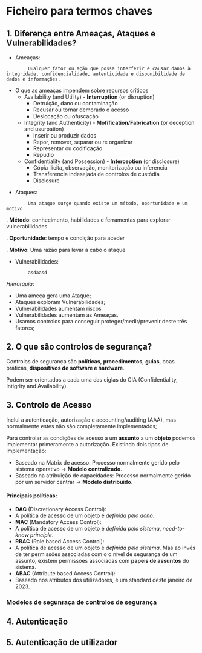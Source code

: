 # Ficheiro para termos chaves

## 1. Diferença entre Ameaças, Ataques e Vulnerabilidades?

- Ameaças:
```
        Qualquer fator ou ação que possa interferir e causar danos à integridade, confidencialidade, autenticidade e disponibilidade de dados e informações.
```

* O que as ameaças impendem sobre recursos críticos
    * Availability (and Utility) - **Interruption** (or disruption)
        * Detruição, dano ou contaminação
        * Recusar ou tornar demorado o acesso
        * Deslocação ou ofuscação
    * Integrity (and Authenticity) - **Mofification/Fabrication** (or deception and usurpation)
        * Inserir ou produzir dados
        * Repor, remover, separar ou re organizar
        * Representar ou codificação
        * Repudio
    * Confidentiality (and Possession) - **Interception** (or disclosure)
        * Cópia ilicita, observação, monitorização ou inferencia
        * Transferencia indesejada de controlos de custódia
        * Disclosure


- Ataques:
```
        Uma ataque surge quando existe um método, oportunidade e um motivo
```

. **Método**: conhecimento, habilidades e ferramentas para explorar vulnerabilidades.

. **Oportunidade**: tempo e condição para aceder

. **Motivo**: Uma razão para levar a cabo o ataque

- Vulnerabilidades:
```
        asdaasd
```


*Hierarquia*:
* Uma ameça gera uma Ataque;
* Ataques exploram Vulnerabilidades;
* Vulnerabilidades aumentam riscos
* Vulnerabilidades aumentam as Ameaças.
* Usamos controlos para conseguir proteger/medir/prevenir deste três fatores;

## 2. O que são controlos de segurança?

Controlos de segurança são **políticas**, **procedimentos**, **guias**, boas práticas, **dispositivos de software e hardware**.

Podem ser orientados a cada uma das ciglas do CIA (Confidentiality, Intigrity and Availability).

## 3. Controlo de Acesso

Inclui a autenticação, autorização e accounting/auditing (AAA), mas normalmente estes não são completamente implementados;

Para controlar as condições de acesso a um **assunto** a um **objeto** podemos implementar primeramente a autorização. Existindo dois tipos de implementação:
* Baseado na Matrix de acesso: Processo normalmente gerido pelo sistema operativo -> **Modelo centralizado**.
* Baseado na atribuição de capacidades: Processo normalmente gerido por um servidor centrar -> **Modelo distribuido**.

#### Principais políticas:
* **DAC** (Discretionary Access Control):
 * A política de acesso de um objeto é *definida pelo dono*. 
* **MAC** (Mandatory Access Control):
 * A política de acesso de um objeto é *definida pelo sistema*, *need-to-know principle*.
* **RBAC** (Role based Access Control):
 * A política de acesso de um objeto é *definida pelo sistema*. Mas ao invés de ter permissões associadas com o o nível de segurança de um assunto, existem permissões associadas com **papeis de assuntos** do sistema.
* **ABAC** (Attribute based Access Control):
 * Baseado nos atributos dos utilizadores, é um standard deste janeiro de 2023.

### Modelos de segunraça de controlos de segurança

## 4. Autenticação

## 5. Autenticação de utilizador